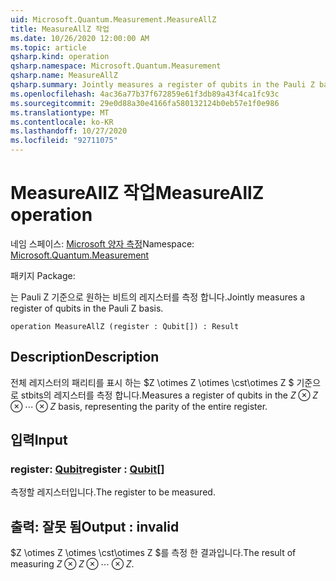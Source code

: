 ```yaml
---
uid: Microsoft.Quantum.Measurement.MeasureAllZ
title: MeasureAllZ 작업
ms.date: 10/26/2020 12:00:00 AM
ms.topic: article
qsharp.kind: operation
qsharp.namespace: Microsoft.Quantum.Measurement
qsharp.name: MeasureAllZ
qsharp.summary: Jointly measures a register of qubits in the Pauli Z basis.
ms.openlocfilehash: 4ac36a77b37f672859e61f3db89a43f4ca1fc93c
ms.sourcegitcommit: 29e0d88a30e4166fa580132124b0eb57e1f0e986
ms.translationtype: MT
ms.contentlocale: ko-KR
ms.lasthandoff: 10/27/2020
ms.locfileid: "92711075"
---
```

# <a name="measureallz-operation"></a><span data-ttu-id="2de07-102">MeasureAllZ 작업</span><span class="sxs-lookup"><span data-stu-id="2de07-102">MeasureAllZ operation</span></span>

<span data-ttu-id="2de07-103">네임 스페이스: [Microsoft 양자 측정](xref:Microsoft.Quantum.Measurement)</span><span class="sxs-lookup"><span data-stu-id="2de07-103">Namespace: [Microsoft.Quantum.Measurement](xref:Microsoft.Quantum.Measurement)</span></span>

<span data-ttu-id="2de07-104">패키지 [](https://nuget.org/packages/)</span><span class="sxs-lookup"><span data-stu-id="2de07-104">Package: [](https://nuget.org/packages/)</span></span>


<span data-ttu-id="2de07-105">는 Pauli Z 기준으로 원하는 비트의 레지스터를 측정 합니다.</span><span class="sxs-lookup"><span data-stu-id="2de07-105">Jointly measures a register of qubits in the Pauli Z basis.</span></span>

```qsharp
operation MeasureAllZ (register : Qubit[]) : Result
```


## <a name="description"></a><span data-ttu-id="2de07-106">Description</span><span class="sxs-lookup"><span data-stu-id="2de07-106">Description</span></span>

<span data-ttu-id="2de07-107">전체 레지스터의 패리티를 표시 하는 $Z \otimes Z \otimes \cst\otimes Z $ 기준으로 stbits의 레지스터를 측정 합니다.</span><span class="sxs-lookup"><span data-stu-id="2de07-107">Measures a register of qubits in the $Z \otimes Z \otimes \cdots \otimes Z$ basis, representing the parity of the entire register.</span></span>

## <a name="input"></a><span data-ttu-id="2de07-108">입력</span><span class="sxs-lookup"><span data-stu-id="2de07-108">Input</span></span>

### <a name="register--qubit"></a><span data-ttu-id="2de07-109">register: [Qubit](xref:microsoft.quantum.lang-ref.qubit)</span><span class="sxs-lookup"><span data-stu-id="2de07-109">register : [Qubit](xref:microsoft.quantum.lang-ref.qubit)[]</span></span>

<span data-ttu-id="2de07-110">측정할 레지스터입니다.</span><span class="sxs-lookup"><span data-stu-id="2de07-110">The register to be measured.</span></span>



## <a name="output--__invalidresult__"></a><span data-ttu-id="2de07-111">출력: __잘못 <Result> 됨__</span><span class="sxs-lookup"><span data-stu-id="2de07-111">Output : __invalid<Result>__</span></span>

<span data-ttu-id="2de07-112">$Z \otimes Z \otimes \cst\otimes Z $를 측정 한 결과입니다.</span><span class="sxs-lookup"><span data-stu-id="2de07-112">The result of measuring $Z \otimes Z \otimes \cdots \otimes Z$.</span></span>